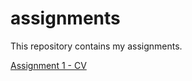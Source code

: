 # assignments
This repository contains my assignments.

[Assignment 1 - CV](https://github.com/PanagiotisAgapiou/assignments/blob/master/cv.md)
